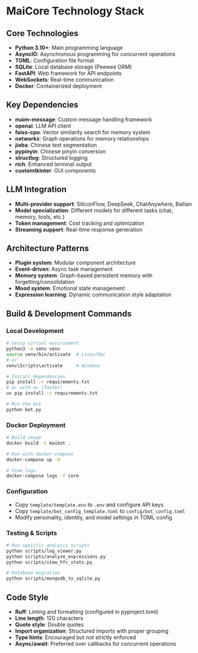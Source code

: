 # MaiCore Technology Stack

## Core Technologies
- **Python 3.10+**: Main programming language
- **AsyncIO**: Asynchronous programming for concurrent operations
- **TOML**: Configuration file format
- **SQLite**: Local database storage (Peewee ORM)
- **FastAPI**: Web framework for API endpoints
- **WebSockets**: Real-time communication
- **Docker**: Containerized deployment

## Key Dependencies
- **maim-message**: Custom message handling framework
- **openai**: LLM API client
- **faiss-cpu**: Vector similarity search for memory system
- **networkx**: Graph operations for memory relationships
- **jieba**: Chinese text segmentation
- **pypinyin**: Chinese pinyin conversion
- **structlog**: Structured logging
- **rich**: Enhanced terminal output
- **customtkinter**: GUI components

## LLM Integration
- **Multi-provider support**: SiliconFlow, DeepSeek, ChatAnywhere, Bailian
- **Model specialization**: Different models for different tasks (chat, memory, tools, etc.)
- **Token management**: Cost tracking and optimization
- **Streaming support**: Real-time response generation

## Architecture Patterns
- **Plugin system**: Modular component architecture
- **Event-driven**: Async task management
- **Memory system**: Graph-based persistent memory with forgetting/consolidation
- **Mood system**: Emotional state management
- **Expression learning**: Dynamic communication style adaptation

## Build & Development Commands

### Local Development
```bash
# Setup virtual environment
python3 -m venv venv
source venv/bin/activate  # Linux/Mac
# or
venv\Scripts\activate     # Windows

# Install dependencies
pip install -r requirements.txt
# or with uv (faster)
uv pip install -r requirements.txt

# Run the bot
python bot.py
```

### Docker Deployment
```bash
# Build image
docker build -t maibot .

# Run with docker-compose
docker-compose up -d

# View logs
docker-compose logs -f core
```

### Configuration
- Copy `template/template.env` to `.env` and configure API keys
- Copy `template/bot_config_template.toml` to `config/bot_config.toml`
- Modify personality, identity, and model settings in TOML config

### Testing & Scripts
```bash
# Run specific analysis scripts
python scripts/log_viewer.py
python scripts/analyze_expressions.py
python scripts/view_hfc_stats.py

# Database migration
python scripts/mongodb_to_sqlite.py
```

## Code Style
- **Ruff**: Linting and formatting (configured in pyproject.toml)
- **Line length**: 120 characters
- **Quote style**: Double quotes
- **Import organization**: Structured imports with proper grouping
- **Type hints**: Encouraged but not strictly enforced
- **Async/await**: Preferred over callbacks for concurrent operations